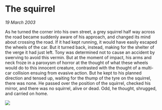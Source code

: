 # The squirrel

_19 March 2003_

As he turned the corner into his own street, a grey squirrel half way across the road became suddenly aware of his approach, and changed its mind about crossing the road.  If it had kept running, it would have easily escaped the wheels of the car.  But it turned back, instead, making for the shelter of the verge it had just left.  Tony was determined not to cause an accident by swerving to avoid this vermin.  But at the moment of impact, his arms and neck froze in a paroxysm of horror at the thought of what these wheels would do to this innocent creature, contrasted with the thought of a multi-car collision ensuing from evasive action. But he kept to his planned direction and tensed up, waiting for the thump of the tyre on the squirrel, there was none.  He passed over the position of the squirrel, checked his mirror, and there was no squirrel, alive or dead.  Odd, he thought, shrugged, and carried on home.<br>

![](/images/e24.gif)
